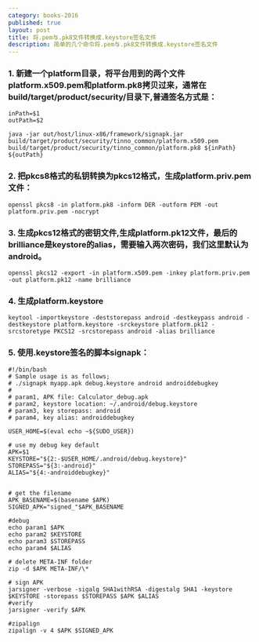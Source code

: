 ```yaml
---
category: books-2016
published: true
layout: post
title: 将.pem与.pk8文件转换成.keystore签名文件
description: 简单的几个命令将.pem与.pk8文件转换成.keystore签名文件
---
```


### 1. 新建一个platform目录，将平台用到的两个文件platform.x509.pem和platform.pk8拷贝过来，通常在build/target/product/security/目录下,普通签名方式是：
```#!/bin/bash
inPath=$1
outPath=$2

java -jar out/host/linux-x86/framework/signapk.jar build/target/product/security/tinno_common/platform.x509.pem  build/target/product/security/tinno_common/platform.pk8 ${inPath} ${outPath}
```

### 2. 把pkcs8格式的私钥转换为pkcs12格式，生成platform.priv.pem文件：
```openssl pkcs8 -in platform.pk8 -inform DER -outform PEM -out platform.priv.pem -nocrypt```

### 3. 生成pkcs12格式的密钥文件,生成platform.pk12文件，最后的brilliance是keystore的alias，需要输入两次密码，我们这里默认为android。
```openssl pkcs12 -export -in platform.x509.pem -inkey platform.priv.pem -out platform.pk12 -name brilliance```

### 4. 生成platform.keystore
```keytool -importkeystore -deststorepass android -destkeypass android -destkeystore platform.keystore -srckeystore platform.pk12 -srcstoretype PKCS12 -srcstorepass android -alias brilliance```

### 5. 使用.keystore签名的脚本signapk：
```
#!/bin/bash
# Sample usage is as follows;
# ./signapk myapp.apk debug.keystore android androiddebugkey
# 
# param1, APK file: Calculator_debug.apk
# param2, keystore location: ~/.android/debug.keystore
# param3, key storepass: android
# param4, key alias: androiddebugkey

USER_HOME=$(eval echo ~${SUDO_USER})

# use my debug key default
APK=$1
KEYSTORE="${2:-$USER_HOME/.android/debug.keystore}"
STOREPASS="${3:-android}"
ALIAS="${4:-androiddebugkey}"


# get the filename
APK_BASENAME=$(basename $APK)
SIGNED_APK="signed_"$APK_BASENAME

#debug
echo param1 $APK
echo param2 $KEYSTORE
echo param3 $STOREPASS
echo param4 $ALIAS

# delete META-INF folder
zip -d $APK META-INF/\*

# sign APK
jarsigner -verbose -sigalg SHA1withRSA -digestalg SHA1 -keystore $KEYSTORE -storepass $STOREPASS $APK $ALIAS
#verify
jarsigner -verify $APK

#zipalign
zipalign -v 4 $APK $SIGNED_APK
```